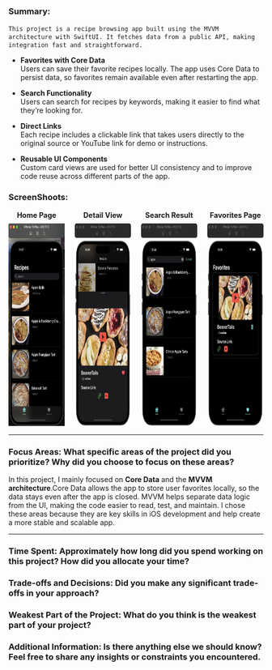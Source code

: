 ### Summary: 
    This project is a recipe browsing app built using the MVVM architecture with SwiftUI. It fetches data from a public API, making integration fast and straightforward.
- **Favorites with Core Data**  
  Users can save their favorite recipes locally. The app uses Core Data to persist data, so favorites remain available even after restarting the app.

- **Search Functionality**  
  Users can search for recipes by keywords, making it easier to find what they’re looking for.

- **Direct Links**  
  Each recipe includes a clickable link that takes users directly to the original source or YouTube link for demo or instructions.

- **Reusable UI Components**  
  Custom card views are used for better UI consistency and to improve code reuse across different parts of the app.
  

### ScreenShoots:
<div style="display: flex; gap: 20px;">
  <div style="text-align: center;">
    <div style="margin-bottom: 8px; font-weight: bold;">Home Page</div>
    <img src="Screenshots/homePage.jpg" width="200" height="400"/>
  </div>

  <div style="text-align: center;">
    <div style="margin-bottom: 8px; font-weight: bold;">Detail View</div>
    <img src="Screenshots/DetailView.jpg" width="200" height="400"/>
  </div>

  <div style="text-align: center;">
    <div style="margin-bottom: 8px; font-weight: bold;">Search Result</div>
    <img src="Screenshots/SearchResult.jpg" width="200" height="400"/>
  </div>

  <div style="text-align: center;">
    <div style="margin-bottom: 8px; font-weight: bold;">Favorites Page</div>
    <img src="Screenshots/FavoritesPage.jpg" width="200" height="400"/>
  </div>
</div>


---
    
### Focus Areas: What specific areas of the project did you prioritize? Why did you choose to focus on these areas?

In this project, I mainly focused on **Core Data** and the **MVVM architecture**.Core Data allows the app to store user
favorites locally, so the data stays even after the app is closed. MVVM helps separate data logic from the UI, making the
code easier to read, test, and maintain. I chose these areas because they are key skills in iOS development and help create a more stable and scalable app.

---
    

### Time Spent: Approximately how long did you spend working on this project? How did you allocate your time?

### Trade-offs and Decisions: Did you make any significant trade-offs in your approach?

### Weakest Part of the Project: What do you think is the weakest part of your project?

### Additional Information: Is there anything else we should know? Feel free to share any insights or constraints you encountered.

